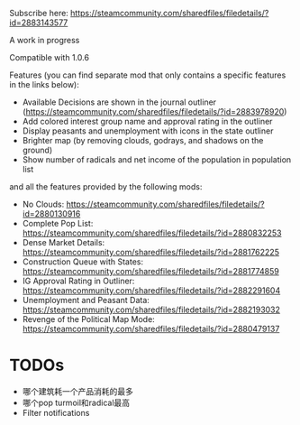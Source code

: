 Subscribe here: https://steamcommunity.com/sharedfiles/filedetails/?id=2883143577

A work in progress

Compatible with 1.0.6

Features (you can find separate mod that only contains a specific features in the links below):

- Available Decisions are shown in the journal
  outliner (https://steamcommunity.com/sharedfiles/filedetails/?id=2883978920)
- Add colored interest group name and approval rating in the outliner
- Display peasants and unemployment with icons in the state outliner
- Brighter map (by removing clouds, godrays, and shadows on the ground)
- Show number of radicals and net income of the population in population list

and all the features provided by the following mods:

- No Clouds: https://steamcommunity.com/sharedfiles/filedetails/?id=2880130916
- Complete Pop List: https://steamcommunity.com/sharedfiles/filedetails/?id=2880832253
- Dense Market Details: https://steamcommunity.com/sharedfiles/filedetails/?id=2881762225
- Construction Queue with States: https://steamcommunity.com/sharedfiles/filedetails/?id=2881774859
- IG Approval Rating in Outliner: https://steamcommunity.com/sharedfiles/filedetails/?id=2882291604
- Unemployment and Peasant Data: https://steamcommunity.com/sharedfiles/filedetails/?id=2882193032
- Revenge of the Political Map Mode: https://steamcommunity.com/sharedfiles/filedetails/?id=2880479137

# TODOs

- 哪个建筑耗一个产品消耗的最多
- 哪个pop turmoil和radical最高
- Filter notifications
